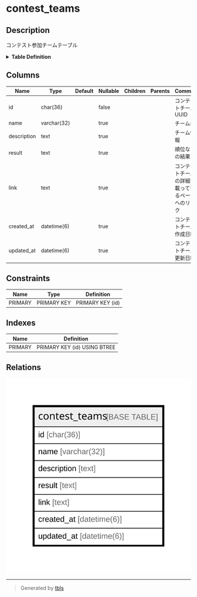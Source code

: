 # contest_teams

## Description

コンテスト参加チームテーブル

<details>
<summary><strong>Table Definition</strong></summary>

```sql
CREATE TABLE `contest_teams` (
  `id` char(36) COLLATE utf8mb4_bin NOT NULL,
  `name` varchar(32) COLLATE utf8mb4_bin DEFAULT NULL,
  `description` text COLLATE utf8mb4_bin,
  `result` text COLLATE utf8mb4_bin,
  `link` text COLLATE utf8mb4_bin,
  `created_at` datetime(6) DEFAULT NULL,
  `updated_at` datetime(6) DEFAULT NULL,
  PRIMARY KEY (`id`)
) ENGINE=InnoDB DEFAULT CHARSET=utf8mb4 COLLATE=utf8mb4_bin
```

</details>

## Columns

| Name | Type | Default | Nullable | Children | Parents | Comment |
| ---- | ---- | ------- | -------- | -------- | ------- | ------- |
| id | char(36) |  | false |  |  | コンテストチームUUID |
| name | varchar(32) |  | true |  |  | チーム名 |
| description | text |  | true |  |  | チーム情報 |
| result | text |  | true |  |  | 順位などの結果 |
| link | text |  | true |  |  | コンテストチームの詳細が載っているページへのリンク |
| created_at | datetime(6) |  | true |  |  | コンテストチーム作成日時 |
| updated_at | datetime(6) |  | true |  |  | コンテストチーム更新日時 |

## Constraints

| Name | Type | Definition |
| ---- | ---- | ---------- |
| PRIMARY | PRIMARY KEY | PRIMARY KEY (id) |

## Indexes

| Name | Definition |
| ---- | ---------- |
| PRIMARY | PRIMARY KEY (id) USING BTREE |

## Relations

![er](contest_teams.svg)

---

> Generated by [tbls](https://github.com/k1LoW/tbls)
